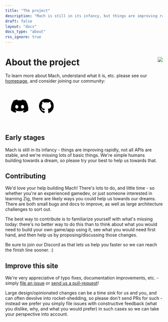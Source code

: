 ```yaml
---
title: "The project"
description: "Mach is still in its infancy, but things are improving rapidly. We're simple humans building towards a dream, and you can join our effort."
draft: false
layout: "docs"
docs_type: "about"
rss_ignore: true
---
```


<style>
.p-community-icon {
    height: calc(3rem + 0.5rem + 0.5rem);
    padding: 0.5rem;
    margin-bottom: 3rem;
}
img.p-community-icon {
    height: 3rem;
    /* https://codepen.io/sosuke/pen/Pjoqqp */
    filter: invert(100%) sepia(100%) saturate(0%) hue-rotate(143deg) brightness(105%) contrast(104%);
}
@media (prefers-color-scheme: light) {
    img.p-community-icon {
        filter: none;
    }
}
</style>

<div>
    <img style="height: 20rem; float: right; padding-left: 1rem;" src="../img/wrench_rocket.svg"></img>
    <p>
        <h1 style="margin-bottom: 0;">About the project</h1>
        <br/>
        To learn more about Mach, understand what it is, etc. please see our <a href="../">homepage</a>, and consider joining our community:
    </p>
    <div style="display: flex; flex-direction: row; margin-top: 2rem;">
        <a href="https://discord.gg/XNG3NZgCqp" class="p-community-icon glass-link">
            <img alt="Discord" class="p-community-icon" src="/img/discord.svg">
        </a>
        <a href="https://github.com/hexops/mach" class="p-community-icon glass-link">
            <img alt="GitHub" class="p-community-icon" src="/img/github.svg">
        </a>
    </div>
</div>

<h2 style="margin-top: 0;">Early stages</h2>

Mach is still in its infancy - things are improving rapidly, not all APIs are stable, and we're missing lots of basic things. We're simple humans building towards a dream, so please try your best to help us towards that.

## Contributing

We'd love your help building Mach! There's lots to do, and little time - so whether you're an experienced gamedev, or just someone interested in learning Zig, there are likely ways you could help us towards our dreams. There are both small bugs and docs to improve, as well as large architecture challenges to sort out.

The best way to contribute is to familiarize yourself with what's missing today: there's no better way to do this than to think about what you would need to build your own game/app using it, see what you would need first hand, and then help us by proposing/discussing those changes.

Be sure to join our Discord as that lets us help you faster so we can reach the finish line sooner. :)

## Improve this site

We're very appreciative of typo fixes, documentation improvements, etc. - simply [file an issue](https://github.com/hexops/mach/issues) or [send us a pull-request](https://github.com/hexops/machengine.org/tree/main/content)!

Large design/opinionated changes can be a time sink for us and you, and can often devolve into rocket-shedding, so please don't send PRs for such - instead we prefer you simply file issues with constructive feedback (what you dislike, why, and what you would prefer) in such cases so we can take your perspective into account.
